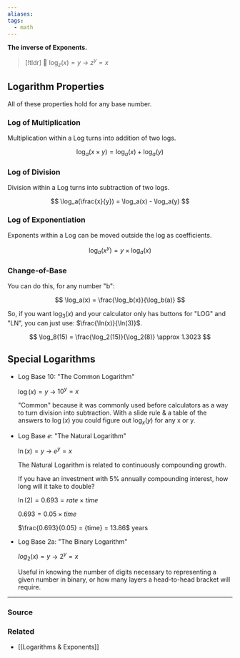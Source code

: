 ```yaml
---
aliases: 
tags:
  - math
---
```

**The inverse of Exponents.**

> [!tldr] 💁 $\log_z(x)=y$  →  $z^y=x$

## Logarithm Properties

All of these properties hold for any base number.

### Log of Multiplication

Multiplication within a Log turns into addition of two logs.

$$
\log_a(x\times y) = \log_a(x) + \log_a(y)
$$

### Log of Division

Division within a Log turns into subtraction of two logs.

$$
\log_a(\frac{x}{y}) = \log_a(x) - \log_a(y)
$$

### Log of Exponentiation

Exponents within a Log can be moved outside the log as coefficients.

$$
\log_a(x^y)=y\times \log_a(x)
$$

### Change-of-Base

You can do this, for any number "b":

$$
\log_a(x) = \frac{\log_b(x)}{\log_b(a)}
$$

So, if you want $\log_3(x)$ and your calculator only has buttons for "LOG" and "LN", you can just use: $\frac{\ln(x)}{\ln(3)}$.

$$
\log_8(15) = \frac{\log_2(15)}{\log_2(8)} \approx 1.3023
$$

## Special Logarithms

- Log Base 10: "The Common Logarithm"
    
    $\log(x)=y$    →    $10^y=x$
    
    "Common" because it was commonly used before calculators as a way to turn division into subtraction. With a slide rule & a table of the answers to $\log(x)$ you could figure out $\log_x(y)$ for any x or y.
    
- Log Base *e*: "The Natural Logarithm"
    
    $\ln(x)=y$    →    $e^y=x$
    
    The Natural Logarithm is related to continuously compounding growth. 
    
    If you have an investment with 5% annually compounding interest, how long will it take to double? 
    
    $\ln(2)=0.693={rate}\times{time}$
    
    $0.693 = 0.05 \times {time}$
    
    $\frac{0.693}{0.05} = {time} = 13.86$ years
    
- Log Base 2a: "The Binary Logarithm"
    
    $log_2(x)=y$    →    $2^y=x$
    
    Useful in knowing the number of digits necessary to representing a given number in binary, or how many layers a head-to-head bracket will require.
    

---

### Source


### Related
- [[Logarithms & Exponents]]